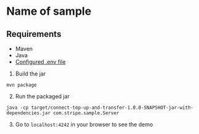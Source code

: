 # Name of sample

## Requirements

- Maven
- Java
- [Configured .env file](../../README.md)

1. Build the jar

```
mvn package
```

2. Run the packaged jar

```
java -cp target/connect-top-up-and-transfer-1.0.0-SNAPSHOT-jar-with-dependencies.jar com.stripe.sample.Server
```

3. Go to `localhost:4242` in your browser to see the demo
